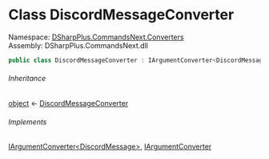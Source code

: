 # Class DiscordMessageConverter

Namespace: [DSharpPlus.CommandsNext.Converters](DSharpPlus.CommandsNext.Converters.md)  
Assembly: DSharpPlus.CommandsNext.dll

```csharp
public class DiscordMessageConverter : IArgumentConverter<DiscordMessage>, IArgumentConverter
```

###### Inheritance

[object](https://learn.microsoft.com/dotnet/api/system.object) ← 
[DiscordMessageConverter](DSharpPlus.CommandsNext.Converters.DiscordMessageConverter.md)

###### Implements

[IArgumentConverter<DiscordMessage\>](DSharpPlus.CommandsNext.Converters.IArgumentConverter\-1.md), 
[IArgumentConverter](DSharpPlus.CommandsNext.Converters.IArgumentConverter.md)


